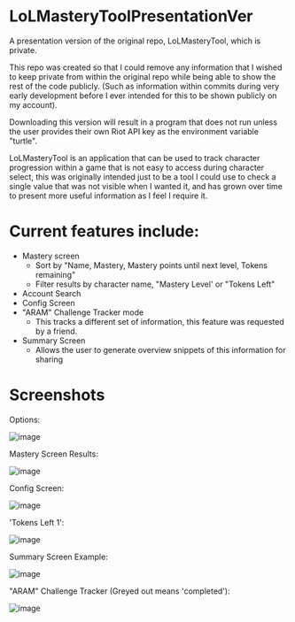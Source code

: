 # LoLMasteryToolPresentationVer

A presentation version of the original repo, LoLMasteryTool, which is private.

This repo was created so that I could remove any information that I wished to keep private from within the original repo while being able to show the rest of the code publicly. (Such as information within commits during very early development before I ever intended for this to be shown publicly on my account).

Downloading this version will result in a program that does not run unless the user provides their own Riot API key as the environment variable "turtle".

LoLMasteryTool is an application that can be used to track character progression within a game that is not easy to access during character select, this was originally intended just to be a tool I could use to check a single value that was not visible when I wanted it, and has grown over time to present more useful information as I feel I require it.


# Current features include:
- Mastery screen
  - Sort by "Name, Mastery, Mastery points until next level, Tokens remaining"
  - Filter results by character name, "Mastery Level' or "Tokens Left"
- Account Search
- Config Screen
- "ARAM" Challenge Tracker mode
  - This tracks a different set of information, this feature was requested by a friend.
- Summary Screen
  - Allows the user to generate overview snippets of this information for sharing

# Screenshots

Options:

![image](https://user-images.githubusercontent.com/32364684/223692687-717d8efd-b7e1-4a59-88d4-54a2b1af2e9e.png)

Mastery Screen Results:

![image](https://user-images.githubusercontent.com/32364684/223692344-0c2b5fc4-580a-4b40-9935-2b324a73204e.png)

Config Screen:

![image](https://user-images.githubusercontent.com/32364684/223693727-a7deceab-e637-43d7-8e6e-30cdd7122044.png)

'Tokens Left 1':

![image](https://user-images.githubusercontent.com/32364684/223693271-669db5a0-f84c-41e4-86aa-58edf76b9f8a.png)

Summary Screen Example:

![image](https://user-images.githubusercontent.com/32364684/223694700-0fe8bf1d-9518-4972-a99f-35ad02fab703.png)

"ARAM" Challenge Tracker (Greyed out means 'completed'):

![image](https://user-images.githubusercontent.com/32364684/223695170-a9cd4e2d-b097-449c-a4d1-373c3d0ee8e0.png)

